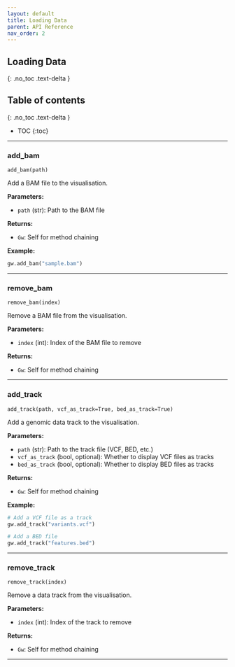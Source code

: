 ```yaml
---
layout: default
title: Loading Data
parent: API Reference
nav_order: 2
---
```


## Loading Data
{: .no_toc .text-delta }

## Table of contents
{: .no_toc .text-delta }

- TOC
{:toc}

---

### add_bam
`add_bam(path)`

Add a BAM file to the visualisation.

**Parameters:**
- `path` (str): Path to the BAM file

**Returns:** 
- `Gw`: Self for method chaining

**Example:**
```python
gw.add_bam("sample.bam")
```
---

### remove_bam
`remove_bam(index)`

Remove a BAM file from the visualisation.

**Parameters:**
- `index` (int): Index of the BAM file to remove

**Returns:**
- `Gw`: Self for method chaining

---

### add_track
`add_track(path, vcf_as_track=True, bed_as_track=True)`


Add a genomic data track to the visualisation.

**Parameters:**
- `path` (str): Path to the track file (VCF, BED, etc.)
- `vcf_as_track` (bool, optional): Whether to display VCF files as tracks
- `bed_as_track` (bool, optional): Whether to display BED files as tracks

**Returns:**
- `Gw`: Self for method chaining

**Example:**
```python
# Add a VCF file as a track
gw.add_track("variants.vcf")

# Add a BED file
gw.add_track("features.bed")
```
---

### remove_track
`remove_track(index)`

Remove a data track from the visualisation.

**Parameters:**
- `index` (int): Index of the track to remove

**Returns:**
- `Gw`: Self for method chaining

---
